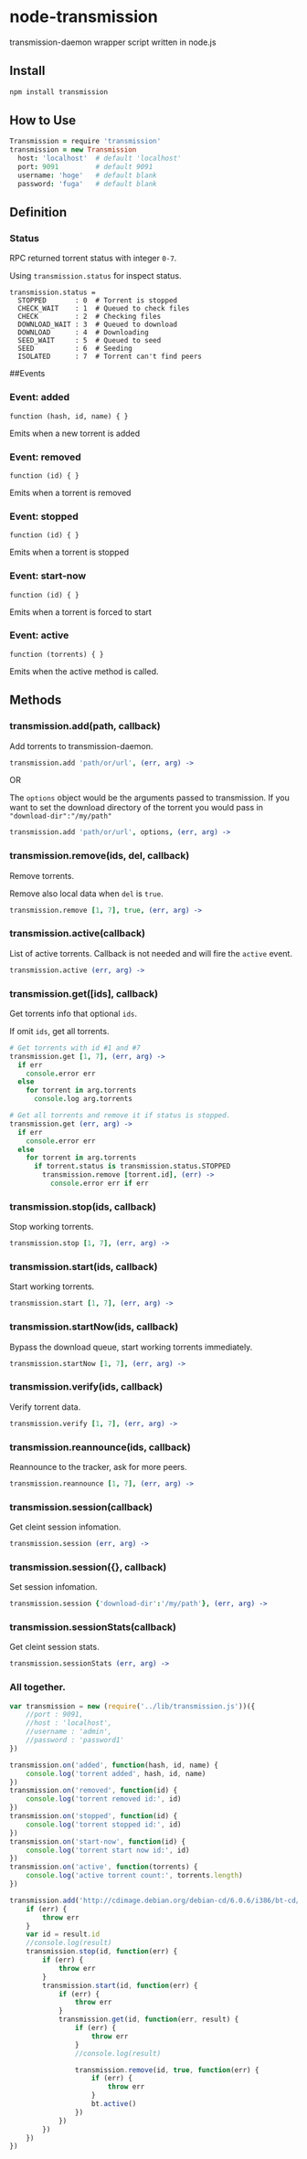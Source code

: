 # node-transmission

transmission-daemon wrapper script written in node.js

## Install

```sh
npm install transmission
```

## How to Use

```coffee
Transmission = require 'transmission'
transmission = new Transmission
  host: 'localhost'  # default 'localhost'
  port: 9091         # default 9091
  username: 'hoge'   # default blank
  password: 'fuga'   # default blank
```

## Definition

### Status

RPC returned torrent status with integer `0-7`.

Using `transmission.status` for inspect status.

```
transmission.status =
  STOPPED       : 0  # Torrent is stopped
  CHECK_WAIT    : 1  # Queued to check files
  CHECK         : 2  # Checking files
  DOWNLOAD_WAIT : 3  # Queued to download
  DOWNLOAD      : 4  # Downloading
  SEED_WAIT     : 5  # Queued to seed
  SEED          : 6  # Seeding
  ISOLATED      : 7  # Torrent can't find peers
```
##Events

### Event: added ###

`function (hash, id, name) { }`

Emits when a new torrent is added
### Event: removed ###

`function (id) { }`

Emits when a torrent is removed
### Event: stopped ###

`function (id) { }`

Emits when a torrent is stopped
### Event: start-now ###

`function (id) { }`

Emits when a torrent is forced to start
### Event: active ###

`function (torrents) { }`

Emits when the active method is called.


## Methods

### transmission.add(path, callback)

Add torrents to transmission-daemon.

```coffee
transmission.add 'path/or/url', (err, arg) ->
```
OR

The `options` object would be the arguments passed to transmission.
If you want to set the download directory of the torrent you would pass in `"download-dir":"/my/path"`

```coffee
transmission.add 'path/or/url', options, (err, arg) ->
```

### transmission.remove(ids, del, callback)

Remove torrents.

Remove also local data when `del` is `true`.

```coffee
transmission.remove [1, 7], true, (err, arg) ->
```

### transmission.active(callback)

List of active torrents. Callback is not needed and will fire the `active` event.

```coffee
transmission.active (err, arg) ->
```

### transmission.get([ids], callback)

Get torrents info that optional `ids`.

If omit `ids`, get all torrents.

```coffee
# Get torrents with id #1 and #7
transmission.get [1, 7], (err, arg) ->
  if err
    console.error err
  else
    for torrent in arg.torrents
      console.log arg.torrents

# Get all torrents and remove it if status is stopped.
transmission.get (err, arg) ->
  if err
    console.error err
  else
    for torrent in arg.torrents
      if torrent.status is transmission.status.STOPPED
        transmission.remove [torrent.id], (err) ->
          console.error err if err
```

### transmission.stop(ids, callback)

Stop working torrents.

```coffee
transmission.stop [1, 7], (err, arg) ->
```

### transmission.start(ids, callback)

Start working torrents.

```coffee
transmission.start [1, 7], (err, arg) ->
```

### transmission.startNow(ids, callback)

Bypass the download queue, start working torrents immediately.

```coffee
transmission.startNow [1, 7], (err, arg) ->
```

### transmission.verify(ids, callback)

Verify torrent data.

```coffee
transmission.verify [1, 7], (err, arg) ->
```

### transmission.reannounce(ids, callback)

Reannounce to the tracker, ask for more peers.

```coffee
transmission.reannounce [1, 7], (err, arg) ->
```

### transmission.session(callback)

Get cleint session infomation.

```coffee
transmission.session (err, arg) ->
```

### transmission.session({}, callback)

Set session infomation.

```coffee
transmission.session {'download-dir':'/my/path'}, (err, arg) ->
```

### transmission.sessionStats(callback)

Get cleint session stats.

```coffee
transmission.sessionStats (err, arg) ->
```

### All together.

```js
var transmission = new (require('../lib/transmission.js'))({
	//port : 9091,
	//host : 'localhost',
	//username : 'admin',
	//password : 'password1'
})

transmission.on('added', function(hash, id, name) {
	console.log('torrent added', hash, id, name)
})
transmission.on('removed', function(id) {
	console.log('torrent removed id:', id)
})
transmission.on('stopped', function(id) {
	console.log('torrent stopped id:', id)
})
transmission.on('start-now', function(id) {
	console.log('torrent start now id:', id)
})
transmission.on('active', function(torrents) {
	console.log('active torrent count:', torrents.length)
})

transmission.add('http://cdimage.debian.org/debian-cd/6.0.6/i386/bt-cd/debian-6.0.6-i386-netinst.iso.torrent', function(err, result) {
	if (err) {
		throw err
	}
	var id = result.id
	//console.log(result)
	transmission.stop(id, function(err) {
		if (err) {
			throw err
		}
		transmission.start(id, function(err) {
			if (err) {
				throw err
			}
			transmission.get(id, function(err, result) {
				if (err) {
					throw err
				}
				//console.log(result)

				transmission.remove(id, true, function(err) {
					if (err) {
						throw err
					}
					bt.active()
				})
			})
		})
	})
})
```


